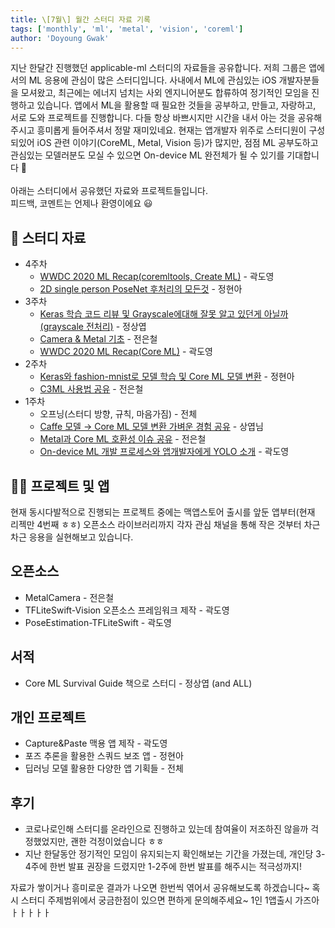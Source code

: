 ```yaml
---
title: \[7월\] 월간 스터디 자료 기록
tags: ['monthly', 'ml', 'metal', 'vision', 'coreml']
author: 'Doyoung Gwak'
---
```


지난 한달간 진행했던 applicable-ml 스터디의 자료들을 공유합니다.
저희 그룹은 앱에서의 ML 응용에 관심이 많은 스터디입니다. 사내에서 ML에 관심있는 iOS 개발자분들을 모셔왔고, 최근에는 에너지 넘치는 사외 엔지니어분도 합류하여 정기적인 모임을 진행하고 있습니다. 앱에서 ML을 활용할 때 필요한 것들을 공부하고, 만들고, 자랑하고, 서로 도와 프로젝트를 진행합니다.
다들 항상 바쁘시지만 시간을 내서 아는 것을 공유해주시고 흥미롭게 들어주셔서 정말 재미있네요.
현재는 앱개발자 위주로 스터디원이 구성되있어 iOS 관련 이야기(CoreML, Metal, Vision 등)가 많지만, 점점 ML 공부도하고 관심있는 모델러분도 모실 수 있으면 On-device ML 완전체가 될 수 있기를 기대합니다 🙂<br>
<br>
아래는 스터디에서 공유했던 자료와 프로젝트들입니다.<br>
피드백, 코멘트는 언제나 환영이에요 😃

## 📕 스터디 자료

- 4주차
  - [WWDC 2020 ML Recap(coremltools, Create ML)](https://bit.ly/2D4mKfk) - 곽도영
  - [2D single person PoseNet 후처리의 모든것](https://bit.ly/39rcvOh) - 정현아
- 3주차
  - [Keras 학습 코드 리뷰 및 Grayscale에대해 잘못 알고 있던게 아닐까 (grayscale 전처리)](https://bit.ly/2BvBjsa) - 정상엽
  - [Camera & Metal 기초](https://bit.ly/39nArlM) - 전은철
  - [WWDC 2020 ML Recap(Core ML)](https://bit.ly/2D4mKfk) - 곽도영
- 2주차
  - [Keras와 fashion-mnist로 모델 학습 및 Core ML 모델 변환](https://bit.ly/2ZVIWBt) - 정현아
  - [C3ML 사용법 공유](https://bit.ly/2ZWOlbG) - 전은철
- 1주차
  - 오프닝(스터디 방향, 규칙, 마음가짐) - 전체
  - [Caffe 모델 → Core ML 모델 변환 가벼운 경험 공유](https://bit.ly/3jAs1MG) - 상엽님
  - [Metal과 Core ML 호환성 이슈 공유](https://bit.ly/3eYnBLS) - 전은철
  - [On-device ML 개발 프로세스와 앱개발자에게 YOLO 소개](https://bit.ly/3fWQauD) - 곽도영

## 🧑‍💻 프로젝트 및 앱
현재 동시다발적으로 진행되는 프로젝트 중에는 맥앱스토어 출시를 앞둔 앱부터(현재 리젝만 4번째 ㅎㅎ) 오픈소스 라이브러리까지 각자 관심 채널을 통해 작은 것부터 차근차근 응용을 실현해보고 있습니다.

## 오픈소스
- MetalCamera - 전은철
- TFLiteSwift-Vision 오픈소스 프레임워크 제작 - 곽도영
- PoseEstimation-TFLiteSwift - 곽도영

## 서적
- Core ML Survival Guide 책으로 스터디 - 정상엽 (and  ALL)

## 개인 프로젝트
- Capture&Paste 맥용 앱 제작 - 곽도영
- 포즈 추론을 활용한 스쿼드 보조 앱 - 정현아
- 딥러닝 모델 활용한 다양한 앱 기획들 - 전체

## 후기

- 코로나로인해 스터디를 온라인으로 진행하고 있는데 참여율이 저조하진 않을까 걱정했었지만, 괜한 걱정이었습니다 ㅎㅎ
- 지난 한달동안 정기적인 모임이 유지되는지 확인해보는 기간을 가졌는데, 개인당 3-4주에 한번 발표 권장을 드렸지만 1-2주에 한번 발표를 해주시는 적극성까지!

자료가 쌓이거나 흥미로운 결과가 나오면 한번씩 엮어서 공유해보도록 하겠습니다~
혹시 스터디 주제범위에서 궁금한점이 있으면 편하게 문의해주세요~
1인 1앱출시 가즈아ㅏㅏㅏㅏㅏ